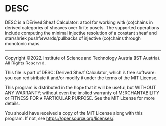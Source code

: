 # DESC
DESC is a DErived Sheaf Calculator: a tool for working with (co)chains in derived categories of sheaves over finite posets. The supported operations include computing the minimal injective resolution of a constant sheaf and star/shriek pushforwards/pullbacks of injective (co)chains through monotonic maps.



--------------------------------------------------

Copyright ©2022. Institute of Science and Technology Austria (IST Austria). All Rights Reserved.

This file is part of DESC: Derived Sheaf Calculator, which is free software: you can redistribute it and/or modify it under the terms of the MIT License.
 
This program is distributed in the hope that it will be useful, but WITHOUT ANY WARRANTY; without even the implied warranty of MERCHANTABILITY or FITNESS FOR A PARTICULAR PURPOSE. See the MIT License for more details.
 
You should have received a copy of the MIT License along with this program. If not, see <https://opensource.org/licenses/>.
